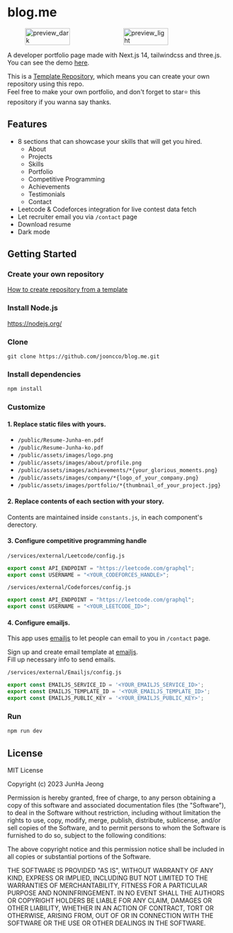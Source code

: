 # blog.me

<figure style="display: flex; gap: 20px;">
    <img src="public/preview_dark.png" alt="preview_dark" width="50%" />
    <img src="public/preview_light.png" alt="preview_light" width="50%" />
</figure>

A developer portfolio page made with Next.js 14, tailwindcss and three.js.  
You can see the demo [here](https://jooncco.me).

This is a [Template Repository](https://docs.github.com/en/repositories/creating-and-managing-repositories/creating-a-repository-from-a-template), which means you can create your own repository using this repo.  
Feel free to make your own portfolio, and don&apos;t forget to star⭐ this repository if you wanna say thanks.

## Features

- 8 sections that can showcase your skills that will get you hired.  
    - About
    - Projects
    - Skills
    - Portfolio
    - Competitive Programming
    - Achievements
    - Testimonials
    - Contact
- Leetcode & Codeforces integration for live contest data fetch
- Let recruiter email you via `/contact` page
- Download resume
- Dark mode

## Getting Started

### Create your own repository

[How to create repository from a template](https://docs.github.com/en/repositories/creating-and-managing-repositories/creating-a-repository-from-a-template)

### Install Node.js

https://nodejs.org/


### Clone
```
git clone https://github.com/jooncco/blog.me.git
```

### Install dependencies

```bash
npm install
```

### Customize

#### 1. Replace static files with yours.

- `/public/Resume-Junha-en.pdf`
- `/public/Resume-Junha-ko.pdf`
- `/public/assets/images/logo.png`
- `/public/assets/images/about/profile.png`
- `/public/assets/images/achievements/*{your_glorious_moments.png}`
- `/public/assets/images/company/*{logo_of_your_company.png}`
- `/public/assets/images/portfolio/*{thumbnail_of_your_project.jpg}`

#### 2. Replace contents of each section with your story.

Contents are maintained inside `constants.js`, in each component&apos;s derectory.

#### 3. Configure competitive programming handle

`/services/external/Leetcode/config.js`  
```javascript
export const API_ENDPOINT = "https://leetcode.com/graphql";
export const USERNAME = "<YOUR_CODEFORCES_HANDLE>";
```

`/services/external/Codeforces/config.js`  
```javascript
export const API_ENDPOINT = "https://leetcode.com/graphql";
export const USERNAME = "<YOUR_LEETCODE_ID>";
```

#### 4. Configure emailjs.

This app uses [emailjs](https://www.emailjs.com/) to let people can email to you in `/contact` page.

Sign up and create email template at [emailjs](https://www.emailjs.com/).  
Fill up necessary info to send emails.  

`/services/external/Emailjs/config.js`  
```javascript
export const EMAILJS_SERVICE_ID = '<YOUR_EMAILJS_SERVICE_ID>';
export const EMAILJS_TEMPLATE_ID = '<YOUR_EMAILJS_TEMPLATE_ID>';
export const EMAILJS_PUBLIC_KEY = '<YOUR_EMAILJS_PUBLIC_KEY>';
```

### Run

```bash
npm run dev
```

## License

MIT License

Copyright (c) 2023 JunHa Jeong

Permission is hereby granted, free of charge, to any person obtaining a copy
of this software and associated documentation files (the "Software"), to deal
in the Software without restriction, including without limitation the rights
to use, copy, modify, merge, publish, distribute, sublicense, and/or sell
copies of the Software, and to permit persons to whom the Software is
furnished to do so, subject to the following conditions:

The above copyright notice and this permission notice shall be included in all
copies or substantial portions of the Software.

THE SOFTWARE IS PROVIDED "AS IS", WITHOUT WARRANTY OF ANY KIND, EXPRESS OR
IMPLIED, INCLUDING BUT NOT LIMITED TO THE WARRANTIES OF MERCHANTABILITY,
FITNESS FOR A PARTICULAR PURPOSE AND NONINFRINGEMENT. IN NO EVENT SHALL THE
AUTHORS OR COPYRIGHT HOLDERS BE LIABLE FOR ANY CLAIM, DAMAGES OR OTHER
LIABILITY, WHETHER IN AN ACTION OF CONTRACT, TORT OR OTHERWISE, ARISING FROM,
OUT OF OR IN CONNECTION WITH THE SOFTWARE OR THE USE OR OTHER DEALINGS IN THE
SOFTWARE.
